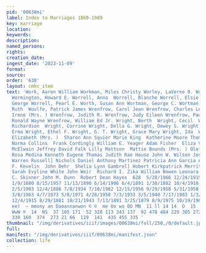 ```yaml
---
pid: '00638mi'
label: Index to Marriages 1869-1989
key: marriage
location: 
keywords: 
description: 
named_persons: 
rights: 
creation_date: 
ingest_date: '2023-11-09'
format: 
source: 
order: '638'
layout: cmhc_item
text: 'Work, Aaron William Workman, Miles Christy Worley, LaVerne 0. Worley, Malinda
  Wormington, Howard E. Worrell, Anna  Worrell, Blanche Worrell, Elsie (Mrs. ) Worrell,
  George Worrell, Pearl E. Worth, Susan Ann Wortman, George C. Wortman, John F. Wortman,
  Ruth  Woulfe, Patrick James Wrenfrow, Carol Jean Wrenfrow, Charles Lee Wrenfrow,
  Irene (Mrs. ) Wrenfrow, Judith R. Wrenfrow, Judy Eileen Wrenfrow, Paula Yvonne Wrenfrow,
  Ronald Wayne Wrenfrow, William Ed Jr. Wright, Berth  Wright, Cecil  Wright, Clarke
  Richardson  Wright, Corrine Wright, Della G. Wright, Dewey S. Wright, Ellen Wright,
  Erma Wright, Ethel F. Wright, G. T. Wright, Grace Mary Wright, Ida  Wright, Irene
  Elizabeth (Mrs. )  Sharon Ann Squier Marie King  Katherine Moore Thomas R. Phillips
  Norma Collins  Frank Cordingly William E. Yeager Adam Fisher  Eliza Voerge  Newton
  McElwain Jeffrey David Falk Lilly Mattson  Mattie Bounds (Mrs. ) Olof Olson  Mauelita
  Rosa Medina Kenneth Eugene Thomas Judith Rae House John W. Wilson Joseph A. Hamilton
  Warren Russell] Nichols Daniel Anthony Martinez Patricia Ann Garcia Alene Tygart  John
  F. Kevelin  John Dehr  Shelia Lynn Gambrel] Hobert Kirkpatrick Merrit B. Walley
  Sarah Evyline White John Weir  Richard I. Zika William Bowen Leonara Matthews Daniel
  C. Skinner John M. Dunn  Robert Dean Hayes  628  5/28/1966 12/24/1919 8/12/1946
  1/9/1880 8/15/1957 11/13/1890 6/14/1906 6/4/1891 1/30/1882 10/4/1910 10/25/1984
  2/5/1903 12/4/1886 7/8/1934 7/10/1982 12/15/1956 9/29/1958 5/31/1958 11/24/1964
  3/8/1963 4/7/1973 5/8/1971 4/28/1950 7/3/1933 3/5/1940 7/17/1983 1/3/1915 4/15/1886
  12/4/1915 8/29/1881 10/21/1943 7/13/1891 3/25/1879 8/9/1975 10/19/1909 2/26/1958  roy
  ee)  — mmony an Daoannanwon © ©  me Oo wo OO MN  11 ll 14 14  O  15  mM Hm oO WoO
  WwW ®  14  NS  37 105 171  52 328 113 343 137  92 478 484 229 305 272 266 317 346
  338 160  374  273 21 66  119  141  435 455 335 '
thumbnail: "/img/derivatives/iiif/images/00638mi/full/250,/0/default.jpg"
full: 
manifest: "/img/derivatives/iiif/00638mi/manifest.json"
collection: life
---
```

